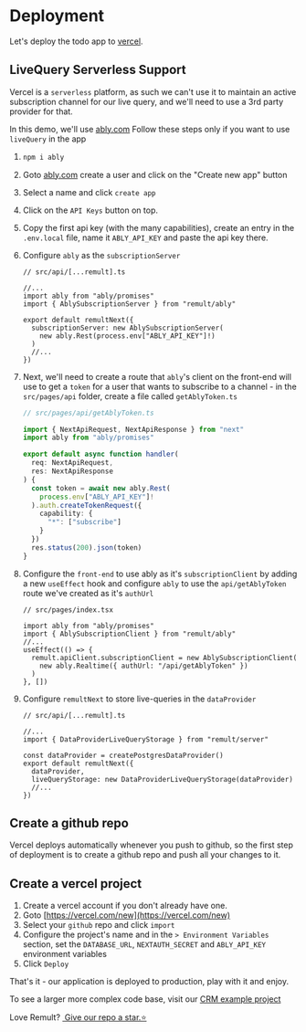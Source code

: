 # Deployment

Let's deploy the todo app to [vercel](https://vercel.com/).

## LiveQuery Serverless Support

Vercel is a `serverless` platform, as such we can't use it to maintain an active subscription channel for our live query, and we'll need to use a 3rd party provider for that.

In this demo, we'll use [ably.com](https://ably.com/)
Follow these steps only if you want to use `liveQuery` in the app

1. ```sh
   npm i ably
   ```
2. Goto [ably.com](https://ably.com/) create a user and click on the "Create new app" button
3. Select a name and click `create app`
4. Click on the `API Keys` button on top.
5. Copy the first api key (with the many capabilities), create an entry in the `.env.local` file, name it `ABLY_API_KEY` and paste the api key there.
6. Configure `ably` as the `subscriptionServer`

   ```ts{4-5,8-10}
   // src/api/[...remult].ts

   //...
   import ably from "ably/promises"
   import { AblySubscriptionServer } from "remult/ably"

   export default remultNext({
     subscriptionServer: new AblySubscriptionServer(
       new ably.Rest(process.env["ABLY_API_KEY"]!)
     )
     //...
   })
   ```

7. Next, we'll need to create a route that `ably`'s client on the front-end will use to get a `token` for a user that wants to subscribe to a channel - in the `src/pages/api` folder, create a file called `getAblyToken.ts`

   ```ts
   // src/pages/api/getAblyToken.ts

   import { NextApiRequest, NextApiResponse } from "next"
   import ably from "ably/promises"

   export default async function handler(
     req: NextApiRequest,
     res: NextApiResponse
   ) {
     const token = await new ably.Rest(
       process.env["ABLY_API_KEY"]!
     ).auth.createTokenRequest({
       capability: {
         "*": ["subscribe"]
       }
     })
     res.status(200).json(token)
   }
   ```

8) Configure the `front-end` to use ably as it's `subscriptionClient` by adding a new `useEffect` hook and configure `ably` to use the `api/getAblyToken` route we've created as it's `authUrl`

   ```tsx
   // src/pages/index.tsx

   import ably from "ably/promises"
   import { AblySubscriptionClient } from "remult/ably"
   //...
   useEffect(() => {
     remult.apiClient.subscriptionClient = new AblySubscriptionClient(
       new ably.Realtime({ authUrl: "/api/getAblyToken" })
     )
   }, [])
   ```

9) Configure `remultNext` to store live-queries in the `dataProvider`

   ```ts{4,6,8-9}
   // src/api/[...remult].ts

   //...
   import { DataProviderLiveQueryStorage } from "remult/server"

   const dataProvider = createPostgresDataProvider()
   export default remultNext({
     dataProvider,
     liveQueryStorage: new DataProviderLiveQueryStorage(dataProvider)
     //...
   })
   ```

## Create a github repo

Vercel deploys automatically whenever you push to github, so the first step of deployment is to create a github repo and push all your changes to it.

## Create a vercel project

1. Create a vercel account if you don't already have one.
2. Goto [https://vercel.com/new](https://vercel.com/new)
3. Select your `github` repo and click `import`
4. Configure the project's name and in the `> Environment Variables` section, set the `DATABASE_URL`, `NEXTAUTH_SECRET` and `ABLY_API_KEY` environment variables
5. Click `Deploy`

That's it - our application is deployed to production, play with it and enjoy.

To see a larger more complex code base, visit our [CRM example project](https://www.github.com/remult/crm-demo)

Love Remult?&nbsp;<a href="https://github.com/remult/remult" target="_blank" rel="noopener"> Give our repo a star.⭐</a>
